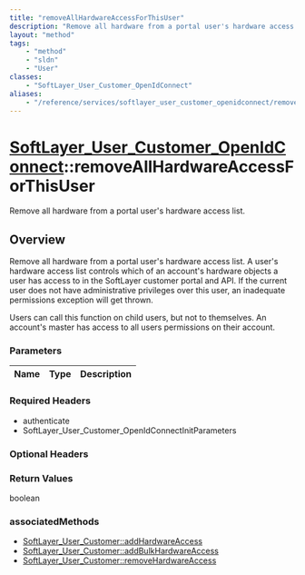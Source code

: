 ```yaml
---
title: "removeAllHardwareAccessForThisUser"
description: "Remove all hardware from a portal user's hardware access list. A user's hardware access list controls which of an accoun... "
layout: "method"
tags:
    - "method"
    - "sldn"
    - "User"
classes:
    - "SoftLayer_User_Customer_OpenIdConnect"
aliases:
    - "/reference/services/softlayer_user_customer_openidconnect/removeAllHardwareAccessForThisUser"
---
```

# [SoftLayer_User_Customer_OpenIdConnect](/reference/services/SoftLayer_User_Customer_OpenIdConnect)::removeAllHardwareAccessForThisUser

Remove all hardware from a portal user's hardware access list.


## Overview 
Remove all hardware from a portal user's hardware access list. A user's hardware access list controls which of an account's hardware objects a user has access to in the SoftLayer customer portal and API. If the current user does not have administrative privileges over this user, an inadequate permissions exception will get thrown. 

Users can call this function on child users, but not to themselves. An account's master has access to all users permissions on their account. 

### Parameters 
|Name | Type | Description |
| --- | --- | --- |


### Required Headers
* authenticate
* SoftLayer_User_Customer_OpenIdConnectInitParameters

### Optional Headers

### Return Values
boolean


### associatedMethods

*  [SoftLayer_User_Customer::addHardwareAccess](/reference/services/SoftLayer_User_Customer/addHardwareAccess )
*  [SoftLayer_User_Customer::addBulkHardwareAccess](/reference/services/SoftLayer_User_Customer/addBulkHardwareAccess )
*  [SoftLayer_User_Customer::removeHardwareAccess](/reference/services/SoftLayer_User_Customer/removeHardwareAccess )

